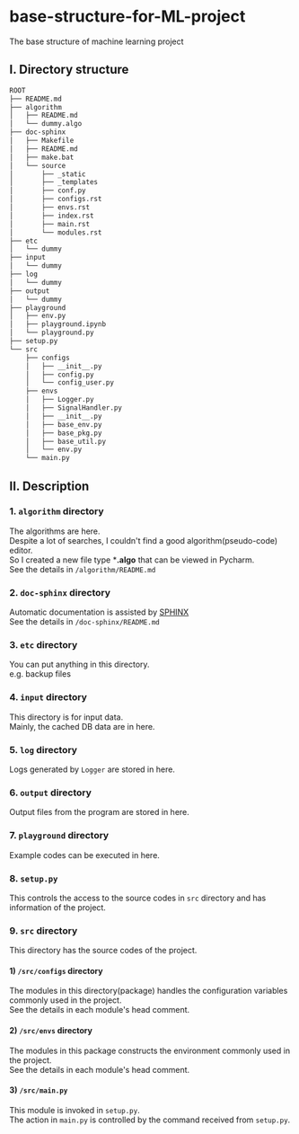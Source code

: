 # base-structure-for-ML-project
The base structure of machine learning project

## I. Directory structure 

```bash
ROOT
├── README.md
├── algorithm
│   ├── README.md
│   └── dummy.algo
├── doc-sphinx
│   ├── Makefile
│   ├── README.md
│   ├── make.bat
│   └── source
│       ├── _static
│       ├── _templates
│       ├── conf.py
│       ├── configs.rst
│       ├── envs.rst
│       ├── index.rst
│       ├── main.rst
│       └── modules.rst
├── etc
│   └── dummy
├── input
│   └── dummy
├── log
│   └── dummy
├── output
│   └── dummy
├── playground
│   ├── env.py
│   ├── playground.ipynb
│   └── playground.py
├── setup.py
└── src
    ├── configs
    │   ├── __init__.py
    │   ├── config.py
    │   └── config_user.py
    ├── envs
    │   ├── Logger.py
    │   ├── SignalHandler.py
    │   ├── __init__.py
    │   ├── base_env.py
    │   ├── base_pkg.py
    │   ├── base_util.py
    │   └── env.py
    └── main.py
```


## II. Description
### 1. `algorithm` directory
The algorithms are here.  
Despite a lot of searches, I couldn't find a good algorithm(pseudo-code) editor.  
So I created a new file type ***.algo** that can be viewed in Pycharm.  
See the details in `/algorithm/README.md` 

### 2. `doc-sphinx` directory
Automatic documentation is assisted by [SPHINX](https://www.sphinx-doc.org/en/master/)  
See the details in `/doc-sphinx/README.md`

### 3. `etc` directory
You can put anything in this directory.  
e.g. backup files

### 4. `input` directory
This directory is for input data.  
Mainly, the cached DB data are in here.

### 5. `log` directory
Logs generated by `Logger` are stored in here.

### 6. `output` directory
Output files from the program are stored in here.

### 7. `playground` directory
Example codes can be executed in here.

### 8. `setup.py`
This controls the access to the source codes in `src` directory and has information of the project.

### 9. `src` directory
This directory has the source codes of the project.

#### 1) `/src/configs` directory
The modules in this directory(package) handles the configuration variables commonly used in the project.  
See the details in each module's head comment.

#### 2) `/src/envs` directory
The modules in this package constructs the environment commonly used in the project.  
See the details in each module's head comment.

#### 3) `/src/main.py`
This module is invoked in `setup.py`.  
The action in `main.py` is controlled by the command received from `setup.py`.
